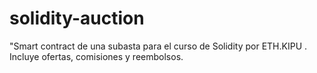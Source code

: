 # solidity-auction
"Smart contract de una subasta para el curso de Solidity por ETH.KIPU . Incluye ofertas, comisiones y reembolsos.
